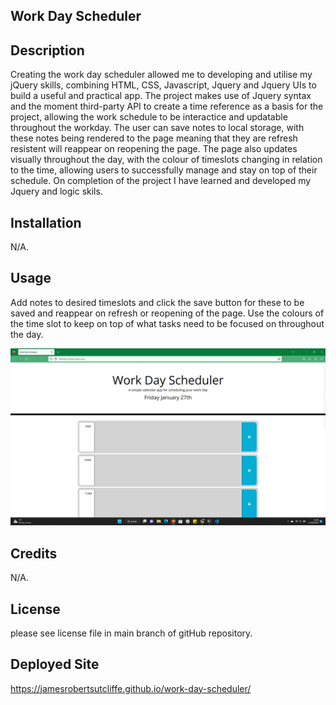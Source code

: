 ## Work Day Scheduler

## Description

Creating the work day scheduler allowed me to developing and utilise my jQuery skills, combining HTML, CSS, Javascript, Jquery and Jquery UIs to build a useful and practical app. The project makes use of Jquery syntax and the moment third-party API to create a time reference as a basis for the project, allowing the work schedule to be interactice and updatable throughout the workday. The user can save notes to local storage, with these notes being rendered to the page meaning that they are refresh resistent will reappear on reopening the page. The page also updates visually throughout the day, with the colour of timeslots changing in relation to the time, allowing users to successfully manage and stay on top of their schedule. On completion of the project I have learned and developed my Jquery  and logic skils. 

## Installation

N/A.

## Usage

Add notes to desired timeslots and click the save button for these to be saved and reappear on refresh or reopening of the page. Use the colours of the time slot to keep on top of what tasks need to be focused on throughout the day. 

![CODE-QUIZ](assets/images/Screenshot.png)

## Credits

N/A.

## License

please see license file in main branch of gitHub repository.

## Deployed Site

https://jamesrobertsutcliffe.github.io/work-day-scheduler/